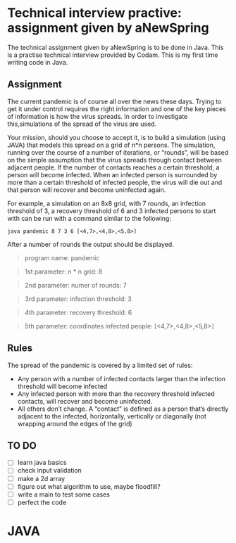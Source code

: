 # Technical interview practive: assignment given by aNewSpring

The technical assignment given by aNewSpring is to be done in Java. This is a practise technical interview provided by Codam. This is my first time writing code in Java.

<!-- add in about anewspring? -->

## Assignment
The current pandemic is of course all over the news these days. Trying to get it under control requires the right information and one of the key pieces of information is how the virus spreads. In order to investigate this,simulations of the spread of the virus are used. 

Your mission, should you choose to accept it, is to build a simulation (using JAVA) that models this spread on a grid of n*n persons. The simulation, running over the course of a number of iterations, or “rounds”, will be based on the simple assumption that the virus spreads through contact between adjacent people. If the number of contacts reaches a certain threshold, a person will become infected. When an infected person is surrounded by more than a certain threshold of infected people, the virus will die out and that person will recover and become uninfected again.


For example, a simulation on an 8x8 grid, with 7 rounds, an infection threshold of 3, a recovery threshold of 6 and 3 infected persons to start with can be run with a command similar to the following:

`java pandemic 8 7 3 6 [<4,7>,<4,8>,<5,8>]`

After a number of rounds the output should be displayed.

> program name: pandemic

> 1st parameter: n * n grid: 8

> 2nd parameter: numer of rounds: 7

> 3rd parameter: infection threshold: 3

> 4th parameter: recovery threshold: 6

> 5th parameter: coordinates infected people: [<4,7>,<4,8>,<5,8>]

## Rules
The spread of the pandemic is covered by a limited set of rules:
- Any person with a number of infected contacts larger than the infection threshold will become infected
- Any infected person with more than the recovery threshold  infected contacts, will recover and become uninfected.
- All others don’t change.
A “contact” is defined as a person that’s directly adjacent to the infected, horizontally, vertically or diagonally (not wrapping around the edges of the grid)

## TO DO
- [ ] learn java basics
- [ ] check input validation
- [ ] make a 2d array
- [ ] figure out what algorithm to use, maybe floodfill?
- [ ] write a main to test some cases
- [ ] perfect the code

# JAVA


